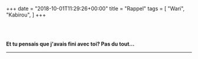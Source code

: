 +++
date = "2018-10-01T11:29:26+00:00"
title = "Rappel"
tags = [
    "Wari",
    "Kabirou",
]
+++

<br>
<br>

**Et tu pensais que j'avais fini avec toi? Pas du tout...**


<hr>
